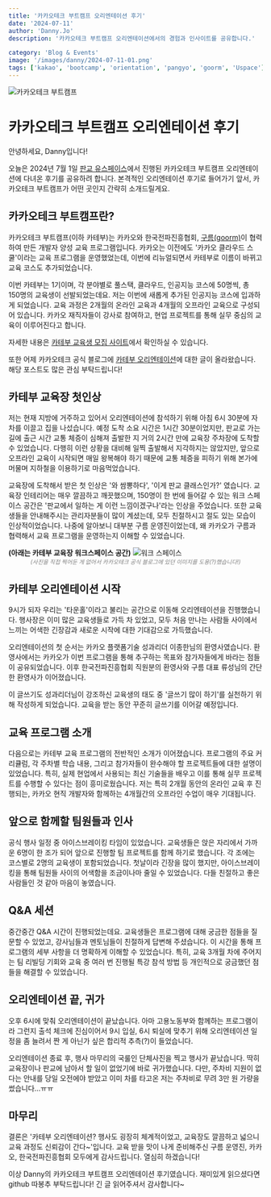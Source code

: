 ```yaml
---
title: '카카오테크 부트캠프 오리엔테이션 후기'
date: '2024-07-11'
author: 'Danny.Jo'
description: '카카오테크 부트캠프 오리엔테이션에서의 경험과 인사이트를 공유합니다.'

category: 'Blog & Events'
image: '/images/danny/2024-07-11-01.png'
tags: ['kakao', 'bootcamp', 'orientation', 'pangyo', 'goorm', 'Uspace']
---
```


![카카오테크 부트캠프](/images/danny/2024-07-11-01.png)

# 카카오테크 부트캠프 오리엔테이션 후기

안녕하세요, Danny입니다!

오늘은 2024년 7월 1일 [판교 유스페이스](https://map.naver.com/p/search/%ED%8C%90%EA%B5%90%20%EC%9C%A0%EC%8A%A4%ED%8E%98%EC%9D%B4%EC%8A%A4%201%20a%EB%8F%99/place/30840674?c=16.98,0,0,0,dh&isCorrectAnswer=true)에서 진행된 카카오테크 부트캠프 오리엔테이션에 다녀온 후기를 공유하려 합니다. 본격적인 오리엔테이션 후기로 들어가기 앞서, 카카오테크 부트캠프가 어떤 곳인지 간략히 소개드릴게요.

## 카카오테크 부트캠프란?

카카오테크 부트캠프(이하 카테부)는 카카오와 한국전파진흥협회, [구름(goorm)](https://edu.goorm.io/)이 협력하여 만든 개발자 양성 교육 프로그램입니다. 카카오는 이전에도 '카카오 클라우드 스쿨'이라는 교육 프로그램을 운영했었는데, 이번에 리뉴얼되면서 카테부로 이름이 바뀌고 교육 코스도 추가되었습니다.

이번 카테부는 1기이며, 각 분야별로 풀스택, 클라우드, 인공지능 코스에 50명씩, 총 150명의 교육생이 선발되었는데요. 저는 이번에 새롭게 추가된 인공지능 코스에 입과하게 되었습니다. 교육 과정은 2개월의 온라인 교육과 4개월의 오프라인 교육으로 구성되어 있습니다. 카카오 재직자들이 강사로 참여하고, 현업 프로젝트를 통해 실무 중심의 교육이 이루어진다고 합니다.

자세한 내용은 [카테부 교육생 모집 사이트](https://ktb.goorm.io/)에서 확인하실 수 있습니다.

또한 어제 카카오테크 공식 블로그에 [카테부 오리엔테이션](https://tech.kakao.com/posts/628)에 대한 글이 올라왔습니다. 해당 포스트도 많은 관심 부탁드립니다!

## 카테부 교육장 첫인상

저는 현재 지방에 거주하고 있어서 오리엔테이션에 참석하기 위해 아침 6시 30분에 자차를 이끌고 집을 나섰습니다. 예정 도착 소요 시간은 1시간 30분이었지만, 판교로 가는 길에 출근 시간 교통 체증이 심해져 출발한 지 거의 2시간 만에 교육장 주차장에 도착할 수 있었습니다. 다행히 이런 상황을 대비해 일찍 출발해서 지각하지는 않았지만, 앞으로 오프라인 교육이 시작되면 매일 왕복해야 하기 때문에 교통 체증을 피하기 위해 본가에 머물며 지하철을 이용하기로 마음먹었습니다.

교육장에 도착해서 받은 첫 인상은 '와 쌈뽕하다', '이게 판교 클래스인가?' 였습니다. 교육장 인테리어는 매우 깔끔하고 깨끗했으며, 150명이 한 번에 들어갈 수 있는 워크 스페이스 공간은 '판교에서 일하는 게 이런 느낌이겠구나'라는 인상을 주었습니다. 또한 교육생들을 안내해주시는 관리자분들이 많이 계셨는데, 모두 친절하시고 절도 있는 모습이 인상적이었습니다. 나중에 알아보니 대부분 구름 운영진이었는데, 왜 카카오가 구름과 협력해서 교육 프로그램을 운영하는지 이해할 수 있었습니다.

**(아래는 카테부 교육장 워크스페이스 공간)**
![워크 스페이스](/images/danny/2024-07-11-02.png)
<em style="display: flex; justify-content: center; font-size: 0.8em; color: gray;">(사진을 직접 찍어둔 게 없어서 카카오테크 공식 블로그에 있던 이미지를 도용(?)했습니다!)</em>

## 카테부 오리엔테이션 시작

9시가 되자 우리는 '타운홀'이라고 불리는 공간으로 이동해 오리엔테이션을 진행했습니다. 행사장은 이미 많은 교육생들로 가득 차 있었고, 모두 처음 만나는 사람들 사이에서 느끼는 어색한 긴장감과 새로운 시작에 대한 기대감으로 가득했습니다.

오리엔테이션의 첫 순서는 카카오 플랫폼기술 성과리더 이종한님의 환영사였습니다. 환영사에서는 카카오가 이번 프로그램을 통해 추구하는 목표와 참가자들에게 바라는 점들이 공유되었습니다. 이후 한국전파진흥협회 직원분의 환영사와 구름 대표 류성님의 간단한 환영사가 이어졌습니다.

이 글쓰기도 성과리더님이 강조하신 교육생의 태도 중 '글쓰기 많이 하기'를 실천하기 위해 작성하게 되었습니다. 교육을 받는 동안 꾸준히 글쓰기를 이어갈 예정입니다.

## 교육 프로그램 소개

다음으로는 카테부 교육 프로그램의 전반적인 소개가 이어졌습니다. 프로그램의 주요 커리큘럼, 각 주차별 학습 내용, 그리고 참가자들이 완수해야 할 프로젝트들에 대한 설명이 있었습니다. 특히, 실제 현업에서 사용되는 최신 기술들을 배우고 이를 통해 실무 프로젝트를 수행할 수 있다는 점이 흥미로웠습니다. 저는 특히 2개월 동안의 온라인 교육 후 진행되는, 카카오 현직 개발자와 함께하는 4개월간의 오프라인 수업이 매우 기대됩니다.

## 앞으로 함께할 팀원들과 인사

공식 행사 일정 중 아이스브레이킹 타임이 있었습니다. 교육생들은 앉은 자리에서 가까운 6명이 한 조가 되어 앞으로 진행할 팀 프로젝트를 함께 하기로 했습니다. 각 조에는 코스별로 2명의 교육생이 포함되었습니다. 첫날이라 긴장을 많이 했지만, 아이스브레이킹을 통해 팀원들 사이의 어색함을 조금이나마 줄일 수 있었습니다. 다들 친절하고 좋은 사람들인 것 같아 마음이 놓였습니다.

## Q&A 세션

중간중간 Q&A 시간이 진행되었는데요. 교육생들은 프로그램에 대해 궁금한 점들을 질문할 수 있었고, 강사님들과 멘토님들이 친절하게 답변해 주셨습니다. 이 시간을 통해 프로그램의 세부 사항을 더 명확하게 이해할 수 있었습니다. 특히, 교육 3개월 차에 주어지는 팀 리빌딩 기회와 교육 중 여러 번 진행될 특강 참석 방법 등 개인적으로 궁금했던 점들을 해결할 수 있었습니다.

## 오리엔테이션 끝, 귀가

오후 6시에 맞춰 오리엔테이션이 끝났습니다. 아마 고용노동부와 함께하는 프로그램이라 그런지 출석 체크에 진심이어서 9시 입실, 6시 퇴실에 맞추기 위해 오리엔테이션 일정을 좀 늘려서 짠 게 아닌가 싶은 합리적 추측(?)이 들었습니다.

오리엔테이션 종료 후, 행사 마무리의 국룰인 단체사진을 찍고 행사가 끝났습니다. 딱히 교육장이나 판교에 남아서 할 일이 없었기에 바로 귀가했습니다. 다만, 주차비 지원이 없다는 안내를 당일 오전에야 받았고 이미 차를 타고온 저는 주차비로 무려 3만 원 가량을 썼습니다...ㅠㅠ

## 마무리

결론은 '카테부 오리엔테이션? 행사도 굉장히 체계적이었고, 교육장도 깔끔하고 넓으니 교육 과정도 신뢰감이 간다~'입니다. 교육 받을 맛이 나게 준비해주신 구름 운영진, 카카오, 한국전파진흥협회 모두에게 감사드립니다. 열심히 하겠습니다!

이상 Danny의 카카오테크 부트캠프 오리엔테이션 후기였습니다. 재미있게 읽으셨다면 github 따봉추 부탁드립니다! 긴 글 읽어주셔서 감사합니다~
